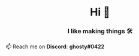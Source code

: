 <h1 align="center">Hi 👋</h1>

<h3 align="center"> I like making things 🛠️ </h3>
  
📫 Reach me on **Discord**: **ghosty#0422**
          
<!--
**TheNitpickyCloud/TheNitpickyCloud** is a ✨ _special_ ✨ repository because its `README.md` (this file) appears on your GitHub profile.

Here are some ideas to get you started:

- 🔭 I’m currently working on ...
- 🌱 I’m currently learning ...
- 👯 I’m looking to collaborate on ...
- 🤔 I’m looking for help with ...
- 💬 Ask me about ...
- 📫 How to reach me: ...
- 😄 Pronouns: ...
- ⚡ Fun fact: ...
-->
